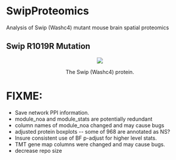 # SwipProteomics

Analysis of Swip (Washc4) mutant mouse brain spatial proteomics

## Swip R1019R Mutation

<p align="center">
  <img src="./models/Swip.gif" />
</p>
<p align="center">The Swip (Washc4) protein.<p align="center">

# FIXME:
* Save network PPI information.
* module_noa and module_stats are potentially redundant
* column names of module_noa changed and may cause bugs
* adjusted protein boxplots -- some  of 968 are annotated as NS?
* Insure consistent use of BF p-adjust for higher level stats.
* TMT gene map columns were changed  and may cause bugs.
* decrease repo size
